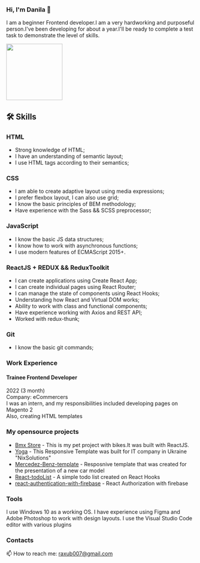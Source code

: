 ### Hi, I'm Danila 👋
<p>I am a beginner Frontend developer.I am a very hardworking and purposeful person.I've been developing for about a year.I'll be ready to complete a test task to demonstrate the level of skills.</p>


<p align='left'>
   <a href="https://github.com/DanyaGTx/github-readme-stats">
        <img height=150 src="https://github-readme-stats.vercel.app/api/top-langs/?username=DanyaGTx&layout=compact"/></a>
</p>

## 🛠 Skills

### HTML
- Strong knowledge of HTML;
- I have an understanding of semantic layout;
- I use HTML tags according to their semantics;

### CSS
- I am able to create adaptive layout using media expressions;
- I prefer flexbox layout, I can also use grid;
- I know the basic principles of BEM methodology;
- Have experience with the Sass && SCSS preprocessor;

### JavaScript 
- I know the basic JS data structures;
- I know how to work with asynchronous functions;
- I use modern features of ECMAScript 2015+.

### ReactJS + REDUX && ReduxToolkit
- I can create applications using Create React App;
- I can create individual pages using React Router;
- I can manage the state of components using React Hooks;
- Understanding how React and Virtual DOM works;
- Ability to work with class and functional components;
- Have experience working with Axios and REST API;
- Worked with redux-thunk;

### Git
- I know the basic git commands;

### Work Experience

#### Trainee Frontend Developer
2022  (3 month) <br/>
Company: eCommercers<br/>
I was an intern, and my responsibilities
included developing pages on Magento 2 <br/>
Also, creating HTML templates

### My opensource projects

*  [Bmx Store](https://react-ecommerce-bmx-shop.vercel.app/main) - This is my pet project with bikes.It was built with ReactJS.  
*  [Yoga](https://danyagtx.github.io/Yoga-template.github.io/) - This Responsive Template was built for IT company in Ukraine "NixSolutions"
*  [Mercedez-Benz-template](https://danyagtx.github.io/Mercedez-Benz-template.github.io/) - Resposnive template that was created for the presentation of a new car model
*  [React-todoList](https://codesandbox.io/s/github/DanyaGTx/React-todo-onHooks) - A simple todo list created on React Hooks
*  [react-authentication-with-firebase](https://codesandbox.io/s/agitated-taussig-n4gdrv) - React Authorization with firebase

### Tools
I use Windows 10 as a working OS. I have experience using Figma and Adobe Photoshop to work with design layouts. I use the Visual Studio Code editor with various plugins

### Contacts
📫 How to reach me: <a href='mailto:raxub007@gmail.com'>raxub007@gmail.com</a>

